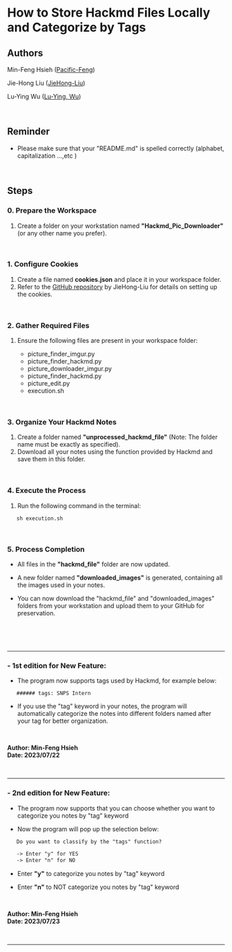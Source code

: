 # How to Store Hackmd Files Locally and Categorize by Tags

## Authors

Min-Feng Hsieh ([Pacific-Feng](https://github.com/Pacific-Feng))

Jie-Hong Liu ([JieHong-Liu](https://github.com/JieHong-Liu))

Lu-Ying Wu ([Lu-Ying, Wu](https://github.com/s95209))

<br>

## Reminder
   * Please make sure that your "README.md" is spelled correctly (alphabet, capitalization ...,etc )
<br>


## Steps

### 0. Prepare the Workspace

1. Create a folder on your workstation named **"Hackmd_Pic_Downloader"** (or any other name you prefer).

<br>

### 1. Configure Cookies

1. Create a file named **cookies.json** and place it in your workspace folder.
2. Refer to the [GitHub repository](https://github.com/JieHong-Liu/HackMD_IMG_downloader/tree/main) by JieHong-Liu for details on setting up the cookies.

<br>

### 2. Gather Required Files

1. Ensure the following files are present in your workspace folder:

   - picture_finder_imgur.py
   - picture_finder_hackmd.py
   - picture_downloader_imgur.py
   - picture_finder_hackmd.py
   - picture_edit.py
   - execution.sh

<br>

### 3. Organize Your Hackmd Notes

1. Create a folder named **"unprocessed_hackmd_file"** (Note: The folder name must be exactly as specified).
2. Download all your notes using the function provided by Hackmd and save them in this folder.

<br>

### 4. Execute the Process

1. Run the following command in the terminal:

```shell
   sh execution.sh
```

<br>

### 5. Process Completion

* All files in the **"hackmd_file"** folder are now updated.

* A new folder named **"downloaded_images"** is generated, containing all the images used in your notes.

* You can now download the "hackmd_file" and "downloaded_images" folders from your workstation and upload them to your GitHub for preservation.

<br><br><br>

----

### **- 1st edition** for New Feature:

* The program now supports tags used by Hackmd, for example below:

```markdown=
   ###### tags: SNPS Intern
```

* If you use the "tag" keyword in your notes, the program will automatically categorize the notes into different folders named after your tag for better organization.

<br>

**Author: Min-Feng Hsieh**  
**Date: 2023/07/22**

<br>

----

### **- 2nd edition** for New Feature:

* The program now supports that you can choose whether you want to categorize you notes by "tag" keyword

* Now the program will pop up the selection below:

```txt =
   Do you want to classify by the "tags" function?

   -> Enter "y" for YES
   -> Enter "n" for NO
```

* Enter **"y"** to categorize you notes by "tag" keyword

* Enter **"n"** to NOT categorize you notes by "tag" keyword

<br>

**Author: Min-Feng Hsieh**  
**Date: 2023/07/23**

<br>

---
